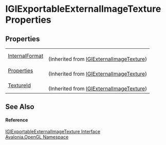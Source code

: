 # IGlExportableExternalImageTexture Properties




## Properties
<table>
<tr>
<td><a href="P_Avalonia_OpenGL_IGlExternalImageTexture_InternalFormat">InternalFormat</a></td>
<td><br />(Inherited from <a href="T_Avalonia_OpenGL_IGlExternalImageTexture">IGlExternalImageTexture</a>)</td>
</tr>
<tr>
<td><a href="P_Avalonia_OpenGL_IGlExternalImageTexture_Properties">Properties</a></td>
<td><br />(Inherited from <a href="T_Avalonia_OpenGL_IGlExternalImageTexture">IGlExternalImageTexture</a>)</td>
</tr>
<tr>
<td><a href="P_Avalonia_OpenGL_IGlExternalImageTexture_TextureId">TextureId</a></td>
<td><br />(Inherited from <a href="T_Avalonia_OpenGL_IGlExternalImageTexture">IGlExternalImageTexture</a>)</td>
</tr>
</table>

## See Also


#### Reference
<a href="T_Avalonia_OpenGL_IGlExportableExternalImageTexture">IGlExportableExternalImageTexture Interface</a>  
<a href="N_Avalonia_OpenGL">Avalonia.OpenGL Namespace</a>  
